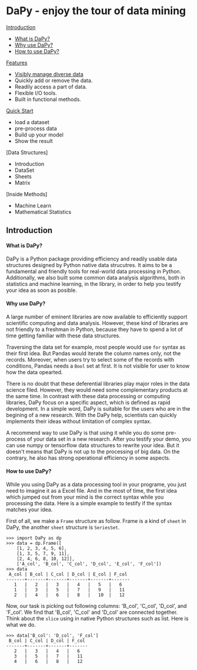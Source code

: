# DaPy - enjoy the tour of data mining 
[Introduction](https://github.com/JacksonWuxs/DaPy/blob/master/Guide%20Book/README.md#introduction)
  - [What is DaPy?](https://github.com/JacksonWuxs/DaPy/tree/master/Guide%20Book#what-is-dapy)
  - [Why use DaPy?](https://github.com/JacksonWuxs/DaPy/tree/master/Guide%20Book#why-use-dapy)
  - [How to use DaPy?](https://github.com/JacksonWuxs/DaPy/tree/master/Guide%20Book#how-to-use-dapy)
  
[Features](https://github.com/JacksonWuxs/DaPy/blob/master/Guide%20Book/Features%20Introduction.md)
  - [Visibly manage diverse data](https://github.com/JacksonWuxs/DaPy/blob/master/Guide%20Book/Features%20Introduction.md#visibly-manage-diverse-data)
  - Quickly add or remove the data.
  - Readily access a part of data.
  - Flexible I/O tools.
  - Built in functional methods.
  
[Quick Start](https://github.com/JacksonWuxs/DaPy/blob/master/doc/GuideBook.md#quick-start)
  - load a dataset
  - pre-process data
  - Build up your model
  - Show the result  
  
[Data Structures]
  - Introduction
  - DataSet
  - Sheets
  - Matrix  
  
[Inside Methods]
  - Machine Learn
  - Mathematical Statistics
  
## Introduction
#### What is DaPy?
DaPy is a Python package providing efficiency and readily usable data structures designed by Python native data strucutres. 
It aims to be a fundamental and friendly tools for real-world data processing in Python. Additionally, we also built some common data analysis algorithms, both in statistics and machine learning, in the library, in order to help you testify your idea as soon as posible.  

#### Why use DaPy?  
A large number of eminent libraries are now available to efficiently support scientific computing and data analysis. However, these kind of libraries are not friendly to a freshman in Python, because they have to spend a lot of time getting familiar with these data structures. 

Traversing the data set for example, most people would use ``for`` syntax as their first idea. But Pandas would iterate the column names only, not the records. Moreover, when users try to select some of the records with conditions, Pandas needs a `Bool` set at first. It is not visible for user to know how the data opearted. 

There is no doubt that these deferential libraries play major roles in the data science filed. However, they would need some complementary products at the same time. In contrast with these data processing or computing libraries, DaPy focus on a specific aspect, which is defined as rapid development. In a simple word, DaPy is suitable for the users who are in the begining of a new research. With the DaPy help, scientists can quickly implements their ideas without limitation of complex syntax.  

A recommend way to use DaPy is that using it while you do some pre-process of your data set in a new research. After you testify your demo, you can use numpy or tensorflow data structures to rewrite your idea. But it doesn't means that DaPy is not up to the processing of big data. On the contrary, he also has strong operational efficiency in some aspects.

#### How to use DaPy?
While you using DaPy as a data processing tool in your programe, you just need to imagine it as a Excel file. And in the most of time, the first idea which jumped out from your mind is the correct syntax while you processing the data. Here is a simple example to testify if the syntax matches your idea. 

First of all, we make a `Frame` structure as follow. Frame is a kind of `sheet` in DaPy, the another `sheet` structure is `SeriesSet`.
```
>>> import DaPy as dp
>>> data = dp.Frame([
	[1, 2, 3, 4, 5, 6],
	[1, 3, 5, 7, 9, 11],
	[2, 4, 6, 8, 10, 12]], 
   	['A_col', 'B_col', 'C_col', 'D_col', 'E_col', 'F_col'])
>>> data
 A_col | B_col | C_col | D_col | E_col | F_col
-------+-------+-------+-------+-------+-------
   1   |   2   |   3   |   4   |   5   |   6   
   1   |   3   |   5   |   7   |   9   |   11  
   2   |   4   |   6   |   8   |   10  |   12  
```
Now, our task is picking out following columns: 'B_col', 'C_col', 'D_col', and 'F_col'. We find that 'B_col', 'C_col' and 'D_col' are connected together. Think about the `slice` using in native Python structures such as list. Here is what we do.
```
>>> data['B_col': 'D_col', 'F_col']
 B_col | C_col | D_col | F_col
-------+-------+-------+-------
   2   |   3   |   4   |   6   
   3   |   5   |   7   |   11  
   4   |   6   |   8   |   12  
 ```




